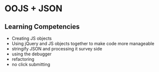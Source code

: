 # OOJS + JSON

## Learning Competencies
- Creating JS objects 
- Using jQuery and JS objects together to make code more manageable
- stringify JSON and processing it survey side
- using the debugger
- refactoring
- no click submitting